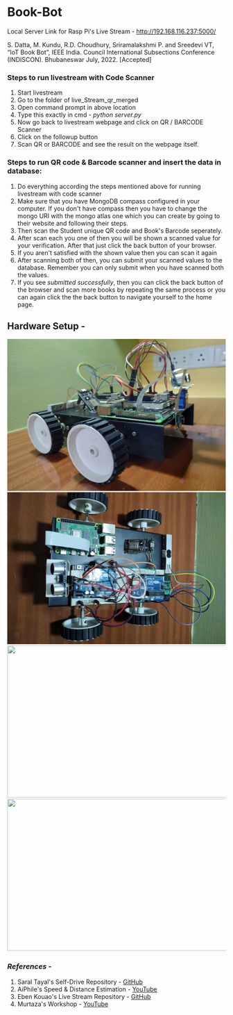 # Book-Bot

Local Server Link for Rasp Pi's Live Stream - http://192.168.116.237:5000/

S. Datta, M. Kundu, R.D. Choudhury, Sriramalakshmi P. and Sreedevi VT, “IoT Book Bot”, IEEE India. Council International Subsections Conference (INDISCON). Bhubaneswar July, 2022. [Accepted]

### Steps to run livestream with Code Scanner
1) Start livestream
2) Go to the folder of live_Stream_qr_merged
3) Open command prompt in above location
4) Type this exactly in cmd - *python server.py*
5) Now go back to livestream webpage and click on QR / BARCODE Scanner
6) Click on the followup button
7) Scan QR or BARCODE and see the result on the webpage itself. 

### Steps to run QR code & Barcode scanner and insert the data in database:

1) Do everything according the steps mentioned above for running livestream with code scanner
2) Make sure that you have MongoDB compass configured in your computer. If you don't have compass then you have to change the mongo URI with the mongo atlas one which you can create by going to their website and following their steps.
3) Then scan the Student unique QR code and Book's Barcode seperately.
4) After scan each you one of then you will be shown a scanned value for your verification. After that just click the back button of your browser.
5) If you aren't satisfied with the shown value then you can scan it again
6) After scanning both of then, you can submit your scanned values to the database. Remember you can only submit when you have scanned both the values.
7) If you see *submitted successfully*, then you can click the back button of the browser and scan more books by repeating the same process or you can again click the the back button to navigate yourself to the home page.

## Hardware Setup - 

<img src="https://github.com/souvik0306/Book-Bot/blob/master/Media/Image (2).jpeg" width="550" height="350">
<img src="https://github.com/souvik0306/Book-Bot/blob/master/Media/Image (3).jpeg" width="550" height="350">
<!-- <img src="https://github.com/souvik0306/Book-Bot/blob/master/Media/Image (1).jpeg" width="550" height="350"> -->
<!-- <img src="https://github.com/souvik0306/Book-Bot/blob/master/Photos/d.jpeg" width="550" height="350">
 -->
 <image src="https://github.com/souvik0306/Book-Bot/blob/master/Media/Test_Run_1.gif" width="550" height="350">

  <image src="https://github.com/souvik0306/Book-Bot/blob/master/Media/Video_2.gif" width="550" height="350">

### *References* - 
1. Saral Tayal's Self-Drive Repository - [GitHub](https://github.com/SaralTayal123/SelfDrive)
2. AiPhile's Speed & Distance Estimation - [YouTube](https://www.youtube.com/watch?v=DIxcLghsQ4Q&ab_channel=AiPhile)
3. Eben Kouao's Live Stream Repository - [GitHub](https://github.com/EbenKouao/pi-camera-stream-flask)
4. Murtaza's Workshop - [YouTube](https://www.youtube.com/channel/UCYUjYU5FveRAscQ8V21w81A)

